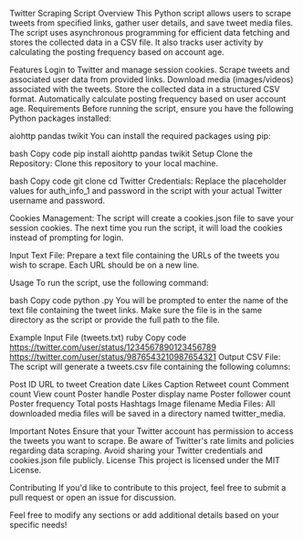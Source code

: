 Twitter Scraping Script
Overview
This Python script allows users to scrape tweets from specified links, gather user details, and save tweet media files. The script uses asynchronous programming for efficient data fetching and stores the collected data in a CSV file. It also tracks user activity by calculating the posting frequency based on account age.

Features
Login to Twitter and manage session cookies.
Scrape tweets and associated user data from provided links.
Download media (images/videos) associated with the tweets.
Store the collected data in a structured CSV format.
Automatically calculate posting frequency based on user account age.
Requirements
Before running the script, ensure you have the following Python packages installed:

aiohttp
pandas
twikit
You can install the required packages using pip:

bash
Copy code
pip install aiohttp pandas twikit
Setup
Clone the Repository: Clone this repository to your local machine.

bash
Copy code
git clone <repository-url>
cd <repository-directory>
Twitter Credentials: Replace the placeholder values for auth_info_1 and password in the script with your actual Twitter username and password.

Cookies Management: The script will create a cookies.json file to save your session cookies. The next time you run the script, it will load the cookies instead of prompting for login.

Input Text File: Prepare a text file containing the URLs of the tweets you wish to scrape. Each URL should be on a new line.

Usage
To run the script, use the following command:

bash
Copy code
python <script-name>.py
You will be prompted to enter the name of the text file containing the tweet links. Make sure the file is in the same directory as the script or provide the full path to the file.

Example Input File (tweets.txt)
ruby
Copy code
https://twitter.com/user/status/1234567890123456789
https://twitter.com/user/status/9876543210987654321
Output
CSV File: The script will generate a tweets.csv file containing the following columns:

Post ID
URL to tweet
Creation date
Likes
Caption
Retweet count
Comment count
View count
Poster handle
Poster display name
Poster follower count
Poster frequency
Total posts
Hashtags
Image filename
Media Files: All downloaded media files will be saved in a directory named twitter_media.

Important Notes
Ensure that your Twitter account has permission to access the tweets you want to scrape.
Be aware of Twitter's rate limits and policies regarding data scraping.
Avoid sharing your Twitter credentials and cookies.json file publicly.
License
This project is licensed under the MIT License.

Contributing
If you'd like to contribute to this project, feel free to submit a pull request or open an issue for discussion.

Feel free to modify any sections or add additional details based on your specific needs!
